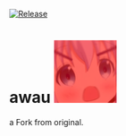 [![Release](https://img.shields.io/github/release/Block-Build/MusikBot.svg)](https://github.com/Block-Build/MusikBot/releases/latest)
# awau ![GitHub Logo](/src/main/resources/64.png)  

a Fork from original.
